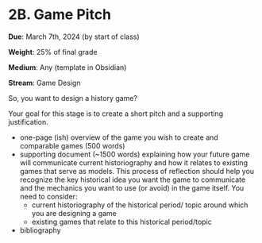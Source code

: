 # 2B. Game Pitch

**Due**: March 7th, 2024 (by start of class)

**Weight**: 25% of final grade

**Medium**: Any (template in Obsidian)

**Stream**: Game Design

So, you want to design a history game?&#x20;

Your goal for this stage is to create a short pitch and a supporting justification.

* one-page (ish) overview of the game you wish to create and comparable games (500 words)
* supporting document (\~1500 words) explaining how your future game will communicate current historiography and how it relates to existing games that serve as models. This process of reflection should help you recognize the key historical idea you want the game to communicate and the mechanics you want to use (or avoid) in the game itself. You need to consider:
  * current historiography of the historical period/ topic around which you are designing a game
  * existing games that relate to this historical period/topic
* bibliography

&#x20;
